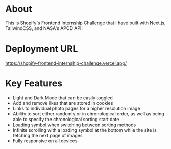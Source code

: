 # About
This is Shopify's Frontend Internship Challenge that I have built with Next.js, TailwindCSS, and NASA's APOD API! 

# Deployment URL
https://shopify-frontend-internship-challenge.vercel.app/

# Key Features
* Light and Dark Mode that can be easily toggled
* Add and remove likes that are stored in cookies
* Links to individual photo pages for a higher resolution image
* Ability to sort either randomly or in chronological order, as well as being able to specify the chronological sorting start date 
* Loading symbol when switching between sorting methods
* Infinite scrolling with a loading symbol at the bottom while the site is fetching the next page of images
* Fully responsive on all devices
